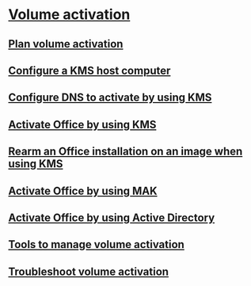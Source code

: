 # [Volume activation](volume-activation-of-office.md)
## [Plan volume activation](plan-volume-activation-of-office.md)
## [Configure a KMS host computer](configure-a-kms-host-computer-for-office.md)
## [Configure DNS to activate by using KMS](configure-dns-to-activate-office-by-using-kms.md)
## [Activate Office by using KMS](activate-office-by-using-kms.md)
## [Rearm an Office installation on an image when using KMS](rearm-an-office-installation-on-an-image-when-using-kms-to-activate.md)
## [Activate Office by using MAK](activate-office-by-using-mak.md)
## [Activate Office by using Active Directory](activate-office-by-using-active-directory.md)
## [Tools to manage volume activation](tools-to-manage-volume-activation-of-office.md)
## [Troubleshoot volume activation](troubleshoot-volume-activation-of-office.md)

